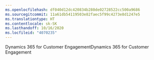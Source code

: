 ```yaml
---
ms.openlocfilehash: df040d12dc420834b280de02728522cc500a9686
ms.sourcegitcommit: 11a61db54119503e82faec5f99c4273e8d1247e5
ms.translationtype: HT
ms.contentlocale: sk-SK
ms.lasthandoff: 10/16/2020
ms.locfileid: "4070235"
---
```

<span data-ttu-id="09d8c-101">Dynamics 365 for Customer Engagement</span><span class="sxs-lookup"><span data-stu-id="09d8c-101">Dynamics 365 for Customer Engagement</span></span>
